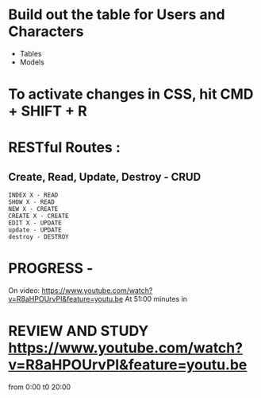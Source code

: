 # Build out the table for Users and Characters
  - Tables
  - Models
  
# To activate changes in CSS, hit CMD + SHIFT + R

# RESTful Routes :
  ## Create, Read, Update, Destroy - CRUD
    INDEX X - READ
    SHOW X - READ
    NEW X - CREATE
    CREATE X - CREATE
    EDIT X - UPDATE
    update - UPDATE
    destroy - DESTROY

# PROGRESS - 
  On video: https://www.youtube.com/watch?v=R8aHPOUrvPI&feature=youtu.be
  At 51:00 minutes in


# REVIEW AND STUDY https://www.youtube.com/watch?v=R8aHPOUrvPI&feature=youtu.be
from 0:00 t0 20:00